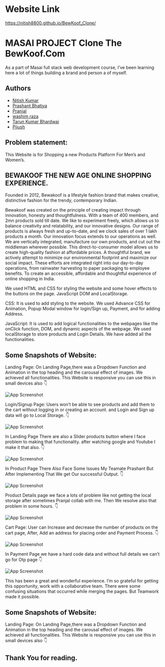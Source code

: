 
# Website Link 

 https://nitish8800.github.io/BewKoof_Clone/

# MASAI PROJECT Clone The BewKoof.Com


As a part of Masai full stack web development course, I’ve been learning here a lot of things building a brand and person a of myself.

## Authors

- [Nitish Kumar](https://github.com/Nitish8800)
- [Prashant Bhatiya](https://github.com/bhatiyacode)
- [Pranjal](https://github.com/lordstark-p)
- [washim raza](https://github.com/washimraza1234)
- [Tarun Kumar Bhardwaj](https://github.com/washimraza1234)
- [Pijush](https://github.com/el-pijush)

## Problem statement:
This Website is for Shopping a new Products Platform For Men’s and Women’s.
## BEWAKOOF THE NEW AGE ONLINE SHOPPING EXPERIENCE.
Founded in 2012, Bewakoof is a lifestyle fashion brand that makes creative, distinctive fashion for the trendy, contemporary Indian.

 Bewakoof was created on the principle of creating impact through innovation, honesty and thoughtfulness.
With a team of 400 members, and 2mn products sold till date. We like to experiment freely, which allows us to balance creativity and relatability, and our innovative designs. Our range of products is always fresh and up-to-date, and we clock sales of over 1 lakh products a month. Our innovation focus extends to our operations as well. We are vertically integrated, manufacture our own products, and cut out the middleman wherever possible. This direct-to-consumer model allows us to create high-quality fashion at affordable prices. A thoughtful brand, we actively attempt to minimize our environmental footprint and maximize our social impact. These efforts are integrated right into our day-to-day operations, from rainwater harvesting to paper packaging to employee benefits. To create an accessible, affordable and thoughtful experience of online shopping in India.

We used HTML and CSS for styling the website and some hover effects to the buttons on the page. JavaScript DOM and LocalStorage.

CSS: It is used to add styling to the website. We used Advance CSS for Animation, Popup Modal window for login/Sign up, Payment, and for adding Address.

JavaScript: It is used to add logical functionalities to the webpages like the onClick function, DOM, and dynamic aspects of the webpage. We used localStorage to store products and Login Details. We have added all the functionalities.
## Some Snapshots of Website:
Landing Page: On Landing Page,there was a Dropdown Function and Animation in the top heading and the carousal effect of images. We achieved all functionalities. This Website is responsive you can use this in small devices also 👇


![App Screenshot](https://miro.medium.com/max/1000/1*Uj5gTNw0MN8SB9ti3ypaEQ.png)

Login/Signup Page: Users won’t be able to see products and add them to the cart without logging in or creating an account. and Login and Sign up data will go to Local Storage. 👇

![App Screenshot](https://miro.medium.com/max/1000/1*Q5ryGIVRe5_z8vGPaXYYAA.png)

In Landing Page There are also a Slider products button where I face problem to making that functionality. after watching google and Youtube I make it that also. 👇

![App Screenshot](https://miro.medium.com/max/1000/1*8YJG7rYKdXOdWIavSak7QA.png)

In Product Page There Also Face Some Issues My Teamate Prashant But After Implementing That We get Our successful Output. 👇

![App Screenshot](https://miro.medium.com/max/1000/1*BSmqwKSMDuNGQQmLB8NFxw.png)

Product Details page we face a lots of problem like not getting the local storage after sometimes Pranjal collab with me. Then We resolve also that problem in some hours. 👇

![App Screenshot](https://miro.medium.com/max/1000/1*CVqgsmkVwwIU9H2zO9MVgQ.png)

Cart Page: User can Increase and decrease the number of products on the cart page, After, Add an address for placing order and Payment Process. 👇

![App Screenshot](https://miro.medium.com/max/1000/1*JLccblsiSDWJbiremEGRfw.png)

In Payment Page we have a hard code data and without full details we can’t go for Otp page 👇

![App Screenshot](https://miro.medium.com/max/1000/1*-fHcl6qs2IafNQzZocZQfw.png)

This has been a great and wonderful experience. I’m so grateful for getting this opportunity, work with a collaborative team. There were some confusing situations that occurred while merging the pages. But Teamwork made it possible.



## Some Snapshots of Website:
Landing Page: On Landing Page,there was a Dropdown Function and Animation in the top heading and the carousal effect of images. We achieved all functionalities. This Website is responsive you can use this in small devices also 👇

## Thank You for reading.

